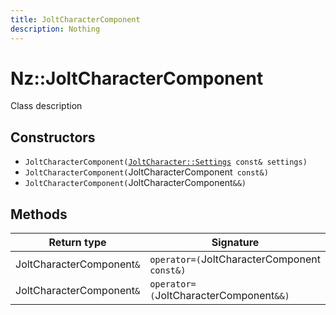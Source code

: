 ```yaml
---
title: JoltCharacterComponent
description: Nothing
---
```


# Nz::JoltCharacterComponent

Class description

## Constructors

- `JoltCharacterComponent(`[`JoltCharacter::Settings`](documentation/generated/JoltPhysics3D/JoltCharacter.Settings.md)` const& settings)`
- `JoltCharacterComponent(`JoltCharacterComponent` const&)`
- `JoltCharacterComponent(`JoltCharacterComponent`&&)`

## Methods

| Return type | Signature |
| ----------- | --------- |
| JoltCharacterComponent`&` | `operator=(`JoltCharacterComponent` const&)` |
| JoltCharacterComponent`&` | `operator=(`JoltCharacterComponent`&&)` |
